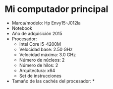# Mi computador principal
* Marca/modelo: Hp Envy15-J012la
* Notebook
* Año de adquisición 2015
* Procesador:
	* Intel Core i5-4200M
	* Velocidad base: 2.50 GHz
	* Velocidad máxima: 3.0 GHz 
	* Número de núcleos: 2
	* Número de hilos: 2
	* Arquitectura: x64
	* Set de instrucciones
* Tamaño de las cachés del procesador:
	*
